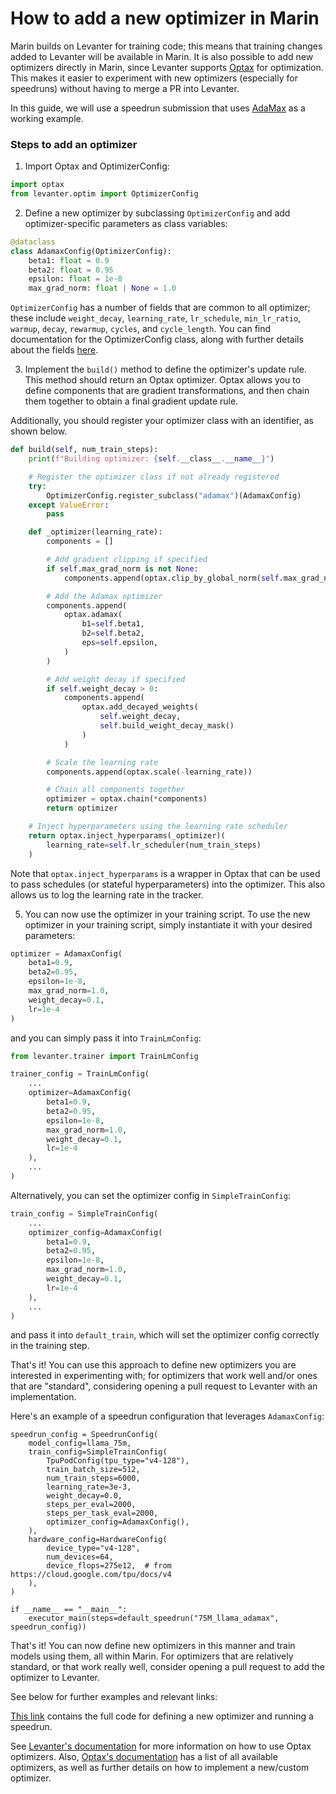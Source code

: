 # How to add a new optimizer in Marin

Marin builds on Levanter for training code; this means that training changes added to Levanter will be available in Marin. It is also possible to add new optimizers directly in Marin, since Levanter supports [Optax](https://github.com/deepmind/optax) for optimization.
This makes it easier to experiment with new optimizers (especially for speedruns) without having to merge a PR into Levanter.

In this guide, we will use a speedrun submission that uses [AdaMax](https://optax.readthedocs.io/en/latest/api/optimizers.html#optax.adamax) as a working example.

### Steps to add an optimizer

1. Import Optax and OptimizerConfig:

```python
import optax
from levanter.optim import OptimizerConfig
```

2. Define a new optimizer by subclassing `OptimizerConfig` and add optimizer-specific parameters as class variables:

```python
@dataclass
class AdamaxConfig(OptimizerConfig):
    beta1: float = 0.9
    beta2: float = 0.95
    epsilon: float = 1e-8
    max_grad_norm: float | None = 1.0
```
`OptimizerConfig` has a number of fields that are common to all optimizer; these include `weight_decay`, `learning_rate`, `lr_schedule`, `min_lr_ratio`, `warmup`, `decay`, `rewarmup`, `cycles`, and `cycle_length`. You can find documentation for the OptimizerConfig class, along with further details about the fields [here](https://levanter.readthedocs.io/en/latest/reference/Configuration/#standard-options).

3. Implement the `build()` method to define the optimizer's update rule. This method should return an Optax optimizer. Optax allows you to define components that are gradient transformations, and then chain them together to obtain a final gradient update rule.

Additionally, you should register your optimizer class with an identifier, as shown below.

```python
def build(self, num_train_steps):
    print(f"Building optimizer: {self.__class__.__name__}")

    # Register the optimizer class if not already registered
    try:
        OptimizerConfig.register_subclass("adamax")(AdamaxConfig)
    except ValueError:
        pass

    def _optimizer(learning_rate):
        components = []

        # Add gradient clipping if specified
        if self.max_grad_norm is not None:
            components.append(optax.clip_by_global_norm(self.max_grad_norm))

        # Add the Adamax optimizer
        components.append(
            optax.adamax(
                b1=self.beta1,
                b2=self.beta2,
                eps=self.epsilon,
            )
        )

        # Add weight decay if specified
        if self.weight_decay > 0:
            components.append(
                optax.add_decayed_weights(
                    self.weight_decay,
                    self.build_weight_decay_mask()
                )
            )

        # Scale the learning rate
        components.append(optax.scale(-learning_rate))

        # Chain all components together
        optimizer = optax.chain(*components)
        return optimizer

    # Inject hyperparameters using the learning rate scheduler
    return optax.inject_hyperparams(_optimizer)(
        learning_rate=self.lr_scheduler(num_train_steps)
    )
```

Note that `optax.inject_hyperparams` is a wrapper in Optax that can be used to pass schedules (or stateful hyperparameters) into the optimizer. This also allows us to log the learning rate in the tracker.

5. You can now use the optimizer in your training script. To use the new optimizer in your training script, simply instantiate it with your desired parameters:

```python
optimizer = AdamaxConfig(
    beta1=0.9,
    beta2=0.95,
    epsilon=1e-8,
    max_grad_norm=1.0,
    weight_decay=0.1,
    lr=1e-4
)
```

and you can simply pass it into `TrainLmConfig`:

```python
from levanter.trainer import TrainLmConfig

trainer_config = TrainLmConfig(
    ...
    optimizer=AdamaxConfig(
        beta1=0.9,
        beta2=0.95,
        epsilon=1e-8,
        max_grad_norm=1.0,
        weight_decay=0.1,
        lr=1e-4
    ),
    ...
)
```

Alternatively, you can set the optimizer config in `SimpleTrainConfig`:

```python
train_config = SimpleTrainConfig(
    ...
    optimizer_config=AdamaxConfig(
        beta1=0.9,
        beta2=0.95,
        epsilon=1e-8,
        max_grad_norm=1.0,
        weight_decay=0.1,
        lr=1e-4
    ),
    ...
)
```

and pass it into `default_train`, which will set the optimizer config correctly in the training step.

That's it! You can use this approach to define new optimizers you are interested in experimenting with; for optimizers that work well and/or ones that are "standard", considering opening a pull request to Levanter with an implementation.

Here's an example of a speedrun configuration that leverages `AdamaxConfig`:

```
speedrun_config = SpeedrunConfig(
    model_config=llama_75m,
    train_config=SimpleTrainConfig(
        TpuPodConfig(tpu_type="v4-128"),
        train_batch_size=512,
        num_train_steps=6000,
        learning_rate=3e-3,
        weight_decay=0.0,
        steps_per_eval=2000,
        steps_per_task_eval=2000,
        optimizer_config=AdamaxConfig(),
    ),
    hardware_config=HardwareConfig(
        device_type="v4-128",
        num_devices=64,
        device_flops=275e12,  # from https://cloud.google.com/tpu/docs/v4
    ),
)

if __name__ == "__main__":
    executor_main(steps=default_speedrun("75M_llama_adamax", speedrun_config))
```

That's it! You can now define new optimizers in this manner and train models using them, all within Marin. For optimizers that are relatively standard, or that work really well, consider opening a pull request to add the optimizer to Levanter.

See below for further examples and relevant links:

[This link](https://github.com/marin-community/marin/blob/main/experiments/speedrun/llama_75m_fineweb_edu_adamax/llama_75m_fineweb_edu_adamax.py) contains the full code for defining a new optimizer and running a speedrun.

See [Levanter's documentation](https://levanter.readthedocs.io/en/latest/optimizers.html) for more information on how to use Optax optimizers. Also, [Optax's documentation](https://optax.readthedocs.io/en/latest/api/optimizers.html) has a list of all available optimizers, as well as further details on how to implement a new/custom optimizer.
